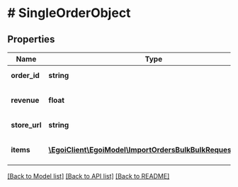# # SingleOrderObject

## Properties

Name | Type | Description | Notes
------------ | ------------- | ------------- | -------------
**order_id** | **string** | Ecommerce order id | 
**revenue** | **float** | Ecommerce order revenue | 
**store_url** | **string** | Ecommerce store url | 
**items** | [**\EgoiClient\EgoiModel\ImportOrdersBulkBulkRequestItems[]**](ImportOrdersBulkBulkRequestItems.md) | Array of ordered products | 

[[Back to Model list]](../../README.md#documentation-for-models) [[Back to API list]](../../README.md#documentation-for-api-endpoints) [[Back to README]](../../README.md)


